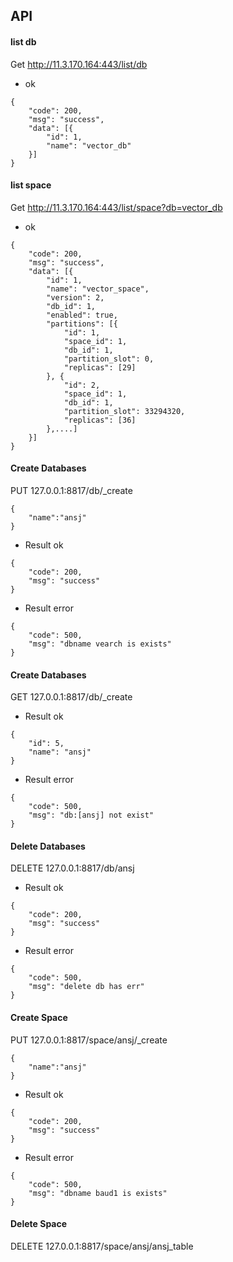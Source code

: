 ## API 



#### list db 

Get http://11.3.170.164:443/list/db

* ok

````
{
	"code": 200,
	"msg": "success",
	"data": [{
		"id": 1,
		"name": "vector_db"
	}]
}
````

#### list space

Get http://11.3.170.164:443/list/space?db=vector_db

* ok

````
{
	"code": 200,
	"msg": "success",
	"data": [{
		"id": 1,
		"name": "vector_space",
		"version": 2,
		"db_id": 1,
		"enabled": true,
		"partitions": [{
			"id": 1,
			"space_id": 1,
			"db_id": 1,
			"partition_slot": 0,
			"replicas": [29]
		}, {
			"id": 2,
			"space_id": 1,
			"db_id": 1,
			"partition_slot": 33294320,
			"replicas": [36]
		},....]
	}]
}
````


#### Create Databases

PUT 127.0.0.1:8817/db/_create

````
{
	"name":"ansj"
}
````



- Result ok

```
{
    "code": 200,
    "msg": "success"
}
```

* Result error

````
{
    "code": 500,
    "msg": "dbname vearch is exists"
}
````



#### Create Databases

GET 127.0.0.1:8817/db/_create

- Result ok

```
{
    "id": 5,
    "name": "ansj"
}
```

- Result error

```
{
    "code": 500,
    "msg": "db:[ansj] not exist"
}
```



#### Delete Databases

DELETE 127.0.0.1:8817/db/ansj

- Result ok

```
{
    "code": 200,
    "msg": "success"
}
```

- Result error

```
{
    "code": 500,
    "msg": "delete db has err"
}
```



#### Create Space

PUT 127.0.0.1:8817/space/ansj/_create

```
{
	"name":"ansj"
}
```



- Result ok

```
{
    "code": 200,
    "msg": "success"
}
```

- Result error

```
{
    "code": 500,
    "msg": "dbname baud1 is exists"
}
```


#### Delete Space

DELETE 127.0.0.1:8817/space/ansj/ansj_table
